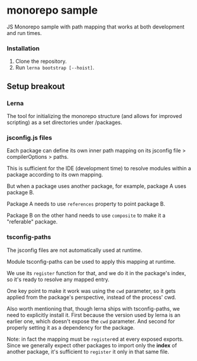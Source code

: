 # monorepo sample
JS Monorepo sample with path mapping that works at both development and run times.

### Installation
1. Clone the repository.
2. Run `lerna bootstrap [--hoist]`.

## Setup breakout
### Lerna
The tool for initializing the monorepo structure (and allows for improved scripting) as a set directories under /packages.

### jsconfig.js files
Each package can define its own inner path mapping on its jsconfig file > compilerOptions > paths.

This is sufficient for the IDE (development time) to resolve modules within a package according to its own mapping.

But when a package uses another package, for example, package A uses package B.

Package A needs to use `references` property to point package B.

Package B on the other hand needs to use `composite` to make it a "referable" package.

### tsconfig-paths
The jsconfig files are not automatically used at runtime.

Module tsconfig-paths can be used to apply this mapping at runtime.

We use its `register` function for that, and we do it in the package's index, so it's ready to resolve any mapped entry.

One key point to make it work was using the `cwd` parameter, so it gets applied from the package's perspective, instead of the process' cwd.

Also worth mentioning that, though lerna ships with tsconfig-paths, we need to explicitly install it. First because the version used by lerna is an earlier one, which doesn't expose the `cwd` parameter. And second for properly setting it as a dependency for the package.

Note: in fact the mapping must be `register`ed at every exposed exports. Since we generally expect other packages to import only the **index** of another package, it's sufficient to `register` it only in that same file.